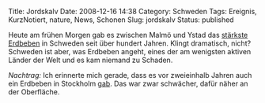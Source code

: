 Title: Jordskalv
Date: 2008-12-16 14:38
Category: Schweden
Tags: Ereignis, KurzNotiert, nature, News, Schonen
Slug: jordskalv
Status: published

Heute am frühen Morgen gab es zwischen Malmö und Ystad das [stärkste
Erdbeben](http://www.dn.se/DNet/jsp/polopoly.jsp?d=147&a=864398) in
Schweden seit über hundert Jahren. Klingt dramatisch, nicht? Schweden
ist aber, was Erdbeben angeht, eines der am wenigsten aktiven Länder der
Welt und es kam niemand zu Schaden.

*Nachtrag:* Ich erinnerte mich gerade, dass es vor zweieinhalb Jahren
auch ein Erdbeben in Stockholm
[gab](http://www.fiket.de/2006/05/25/erdbeben-in-stockholm/). Das war
zwar schwächer, dafür näher an der Oberfläche.

